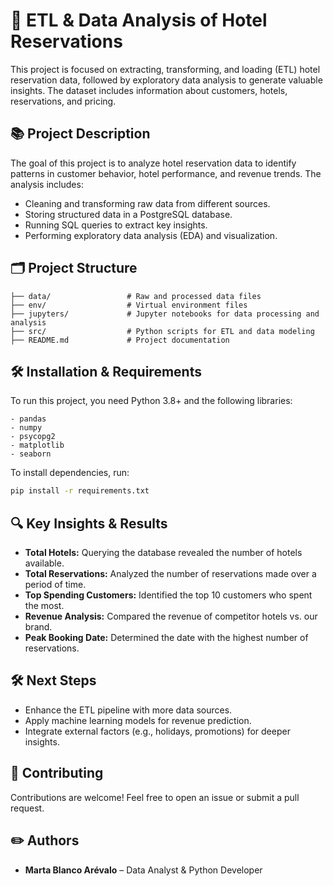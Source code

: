 # 🏨 **ETL & Data Analysis of Hotel Reservations**

This project is focused on extracting, transforming, and loading (ETL) hotel reservation data, followed by exploratory data analysis to generate valuable insights. The dataset includes information about customers, hotels, reservations, and pricing.

## 📚 **Project Description**  
The goal of this project is to analyze hotel reservation data to identify patterns in customer behavior, hotel performance, and revenue trends. The analysis includes:  
- Cleaning and transforming raw data from different sources.  
- Storing structured data in a PostgreSQL database.  
- Running SQL queries to extract key insights.  
- Performing exploratory data analysis (EDA) and visualization.  

## 🗂️ **Project Structure**  

```
├── data/                 # Raw and processed data files  
├── env/                  # Virtual environment files  
├── jupyters/             # Jupyter notebooks for data processing and analysis  
├── src/                  # Python scripts for ETL and data modeling  
├── README.md             # Project documentation  
```

## 🛠️ **Installation & Requirements**  

To run this project, you need Python 3.8+ and the following libraries:  

```
- pandas  
- numpy  
- psycopg2  
- matplotlib  
- seaborn  
```

To install dependencies, run:  
```bash
pip install -r requirements.txt
```

## 🔍 **Key Insights & Results**  

- **Total Hotels:** Querying the database revealed the number of hotels available.  
- **Total Reservations:** Analyzed the number of reservations made over a period of time.  
- **Top Spending Customers:** Identified the top 10 customers who spent the most.  
- **Revenue Analysis:** Compared the revenue of competitor hotels vs. our brand.  
- **Peak Booking Date:** Determined the date with the highest number of reservations.  

## 🛠 **Next Steps**  

- Enhance the ETL pipeline with more data sources.  
- Apply machine learning models for revenue prediction.  
- Integrate external factors (e.g., holidays, promotions) for deeper insights.  

## 🤝 **Contributing**  
Contributions are welcome! Feel free to open an issue or submit a pull request.  

## ✏️ **Authors**  
- **Marta Blanco Arévalo** – Data Analyst & Python Developer  



